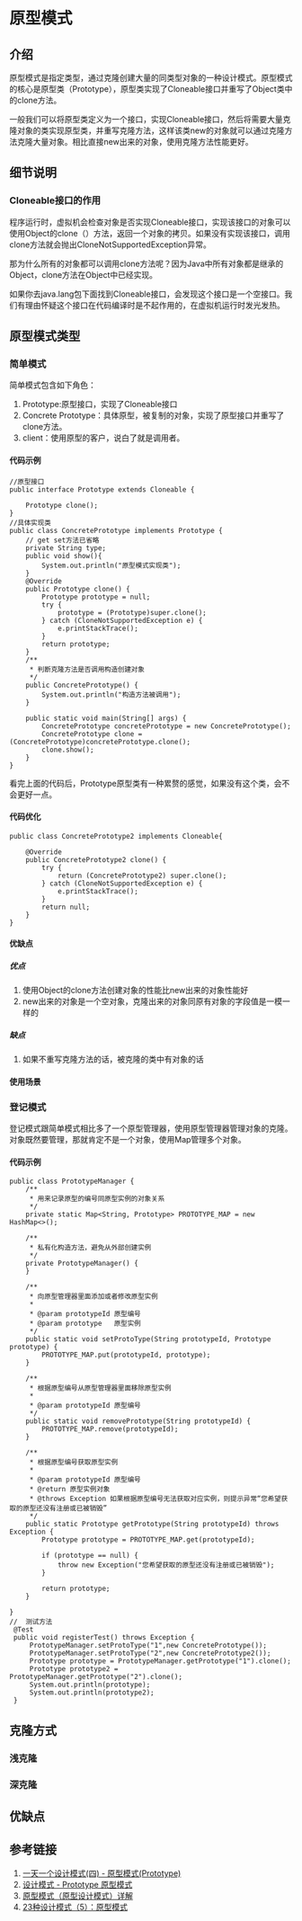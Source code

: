 # 原型模式

## 介绍

原型模式是指定类型，通过克隆创建大量的同类型对象的一种设计模式。原型模式的核心是原型类（Prototype），原型类实现了Cloneable接口并重写了Object类中的clone方法。

一般我们可以将原型类定义为一个接口，实现Cloneable接口，然后将需要大量克隆对象的类实现原型类，并重写克隆方法，这样该类new的对象就可以通过克隆方法克隆大量对象。相比直接new出来的对象，使用克隆方法性能更好。

## 细节说明

### Cloneable接口的作用

程序运行时，虚拟机会检查对象是否实现Cloneable接口，实现该接口的对象可以使用Object的clone（）方法，返回一个对象的拷贝。如果没有实现该接口，调用clone方法就会抛出CloneNotSupportedException异常。

那为什么所有的对象都可以调用clone方法呢？因为Java中所有对象都是继承的Object，clone方法在Object中已经实现。

如果你去java.lang包下面找到Cloneable接口，会发现这个接口是一个空接口。我们有理由怀疑这个接口在代码编译时是不起作用的，在虚拟机运行时发光发热。

## 原型模式类型

### 简单模式

简单模式包含如下角色：

1. Prototype:原型接口，实现了Cloneable接口
2. Concrete Prototype：具体原型，被复制的对象，实现了原型接口并重写了clone方法。
3. client：使用原型的客户，说白了就是调用者。

#### 代码示例

```
//原型接口
public interface Prototype extends Cloneable {

    Prototype clone();
}
//具体实现类
public class ConcretePrototype implements Prototype {
	// get set方法已省略
	private String type;
    public void show(){
        System.out.println("原型模式实现类");
    }
    @Override
    public Prototype clone() {
        Prototype prototype = null;
        try {
            prototype = (Prototype)super.clone();
        } catch (CloneNotSupportedException e) {
            e.printStackTrace();
        }
        return prototype;
    }
    /**
     * 判断克隆方法是否调用构造创建对象
     */
    public ConcretePrototype() {
        System.out.println("构造方法被调用");
    }

    public static void main(String[] args) {
        ConcretePrototype concretePrototype = new ConcretePrototype();
        ConcretePrototype clone = (ConcretePrototype)concretePrototype.clone();
        clone.show();
    }
}
```

看完上面的代码后，Prototype原型类有一种累赘的感觉，如果没有这个类，会不会更好一点。

#### 代码优化

```
public class ConcretePrototype2 implements Cloneable{

    @Override
    public ConcretePrototype2 clone() {
        try {
            return (ConcretePrototype2) super.clone();
        } catch (CloneNotSupportedException e) {
            e.printStackTrace();
        }
        return null;
    }
}
```

#### 优缺点

##### 优点

1. 使用Object的clone方法创建对象的性能比new出来的对象性能好
2. new出来的对象是一个空对象，克隆出来的对象同原有对象的字段值是一模一样的

##### 缺点

1. 如果不重写克隆方法的话，被克隆的类中有对象的话

#### 使用场景





### 登记模式

登记模式跟简单模式相比多了一个原型管理器，使用原型管理器管理对象的克隆。对象既然要管理，那就肯定不是一个对象，使用Map管理多个对象。

#### 代码示例

```
public class PrototypeManager {
    /**
     * 用来记录原型的编号同原型实例的对象关系
     */
    private static Map<String, Prototype> PROTOTYPE_MAP = new HashMap<>();

    /**
     * 私有化构造方法，避免从外部创建实例
     */
    private PrototypeManager() {
    }

    /**
     * 向原型管理器里面添加或者修改原型实例
     *
     * @param prototypeId 原型编号
     * @param prototype   原型实例
     */
    public static void setProtoType(String prototypeId, Prototype prototype) {
        PROTOTYPE_MAP.put(prototypeId, prototype);
    }

    /**
     * 根据原型编号从原型管理器里面移除原型实例
     *
     * @param prototypeId 原型编号
     */
    public static void removePrototype(String prototypeId) {
        PROTOTYPE_MAP.remove(prototypeId);
    }

    /**
     * 根据原型编号获取原型实例
     *
     * @param prototypeId 原型编号
     * @return 原型实例对象
     * @throws Exception 如果根据原型编号无法获取对应实例，则提示异常“您希望获取的原型还没有注册或已被销毁”
     */
    public static Prototype getPrototype(String prototypeId) throws Exception {
        Prototype prototype = PROTOTYPE_MAP.get(prototypeId);

        if (prototype == null) {
            throw new Exception("您希望获取的原型还没有注册或已被销毁");
        }

        return prototype;
    }

}
//  测试方法
 @Test
 public void registerTest() throws Exception {
     PrototypeManager.setProtoType("1",new ConcretePrototype());
     PrototypeManager.setProtoType("2",new ConcretePrototype2());
     Prototype prototype = PrototypeManager.getPrototype("1").clone();
     Prototype prototype2 = PrototypeManager.getPrototype("2").clone();
     System.out.println(prototype);
     System.out.println(prototype2);
 }
```



## 克隆方式

### 浅克隆



### 深克隆

## 优缺点

## 参考链接

1. [一天一个设计模式(四) - 原型模式(Prototype)](https://juejin.cn/post/6844903638138093581)
2. [设计模式 - Prototype 原型模式](https://juejin.cn/post/6963416852647116807)
3. [原型模式（原型设计模式）详解](http://c.biancheng.net/view/1343.html)
4. [23种设计模式（5）：原型模式](https://blog.csdn.net/zhengzhb/article/details/7393528)